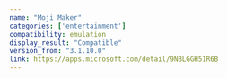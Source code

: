 ```yaml
---
name: "Moji Maker"
categories: ['entertainment']
compatibility: emulation
display_result: "Compatible"
version_from: "3.1.10.0"
link: https://apps.microsoft.com/detail/9NBLGGH51R6B
---
```

